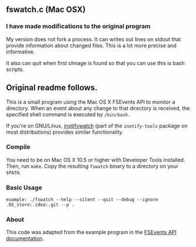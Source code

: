 ## fswatch.c (Mac OSX)

### I have made modifications to the original program

My version does not fork a process. It can writes out lines on stdout that provide
information about changed files. This is a lot more precise and informative. 

It also can quit when first chnage is found so that you can use this is bash scripts.

## Original readme follows. 

This is a small program using the Mac OS X FSEvents API to monitor a directory.
When an event about any change to that directory is received, the specified
shell command is executed by `/bin/bash`.

If you're on GNU/Linux,
[inotifywatch](http://linux.die.net/man/1/inotifywatch) (part of the
`inotify-tools` package on most distributions) provides similar
functionality.

### Compile

You need to be on Mac OS X 10.5 or higher with Developer Tools
installed.  Then, run `make`.  Copy the resulting `fswatch` binary to
a directory on your `$PATH`.

### Basic Usage

    example: ./fswatch --help --silent --quit --debug --ignore .DS_store:.idea:.git --p .

### About

This code was adapted from the example program in the
[FSEvents API documentation](https://developer.apple.com/library/mac/documentation/Darwin/Conceptual/FSEvents_ProgGuide/FSEvents_ProgGuide.pdf).
